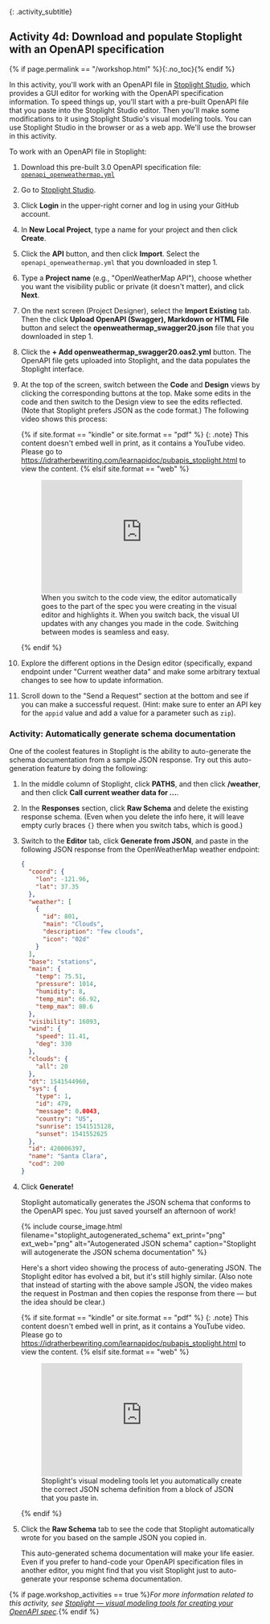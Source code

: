 {: .activity_subtitle}
##  <i class="fa fa-user-circle"></i> Activity 4d: Download and populate Stoplight with an OpenAPI specification
{% if page.permalink == "/workshop.html" %}{:.no_toc}{% endif %}

In this activity, you'll work with an OpenAPI file in [Stoplight Studio](https://stoplight.io/p/docs/gh/stoplightio/studio), which provides a GUI editor for working with the OpenAPI specification information. To speed things up, you'll start with a pre-built OpenAPI file that you paste into the Stoplight Studio editor. Then you'll make some modifications to it using Stoplight Studio's visual modeling tools. You can use Stoplight Studio in the browser or as a web app. We'll use the browser in this activity.

To work with an OpenAPI file in Stoplight:

1.  Download this pre-built 3.0 OpenAPI specification file: [`openapi_openweathermap.yml`](https://idratherbewriting.com/learnapidoc/docs/rest_api_specifications/openapi_openweathermap.yml)
2.  Go to [Stoplight Studio](https://stoplight.io/p/studio).
3.  Click **Login** in the upper-right corner and log in using your GitHub account.
4.  In **New Local Project**, type a name for your project and then click **Create**.
5.  Click the **API** button, and then click **Import**. Select the `openapi_openweathermap.yml` that you downloaded in step 1.



5.  Type a **Project name** (e.g., "OpenWeatherMap API"), choose whether you want the visibility public or private (it doesn't matter), and click **Next**.
6.  On the next screen (Project Designer), select the **Import Existing** tab. Then the click **Upload OpenAPI (Swagger), Markdown or HTML File** button and select the **openweathermap_swagger20.json** file that you downloaded in step 1.
7.  Click the **+ Add openweathermap_swagger20.oas2.yml** button. The OpenAPI file gets uploaded into Stoplight, and the data populates the Stoplight interface.
8.  At the top of the screen, switch between the **Code** and **Design** views by clicking the corresponding buttons at the top. Make some edits in the code and then switch to the Design view to see the edits reflected. (Note that Stoplight prefers JSON as the code format.) The following video shows this process:

    {% if site.format == "kindle" or site.format == "pdf" %}
    {: .note}
    This content doesn't embed well in print, as it contains a YouTube video. Please go to https://idratherbewriting.com/learnapidoc/pubapis_stoplight.html to view the content.
    {% elsif site.format == "web" %}

    <figure><div style="position:relative;height:0;padding-bottom:56.25%"><iframe src="https://www.youtube.com/embed/vqDJBa-haYs" width="560" height="340" frameborder="0" allow="autoplay; encrypted-media" style="position:absolute;width:100%;height:100%;left:0" allowfullscreen></iframe></div><figcaption>When you switch to the code view, the editor automatically goes to the part of the spec you were creating in the visual editor and highlights it. When you switch back, the visual UI updates with any changes you made in the code. Switching between modes is seamless and easy.</figcaption></figure>

    {% endif %}

9.  Explore the different options in the Design editor (specifically, expand endpoint under "Current weather data" and make some arbitrary textual changes to see how to update information.
10. Scroll down to the "Send a Request" section at the bottom and see if you can make a successful request. (Hint: make sure to enter an API key for the `appid` value and add a value for a parameter such as `zip`).

### <i class="fa fa-user-circle"></i> Activity: Automatically generate schema documentation

One of the coolest features in Stoplight is the ability to auto-generate the schema documentation from a sample JSON response. Try out this auto-generation feature by doing the following:

1.  In the middle column of Stoplight, click **PATHS**, and then click **/weather**, and then click **Call current weather data for ...**.
2.  In the **Responses** section, click **Raw Schema** and delete the existing response schema. (Even when you delete the info here, it will leave empty curly braces `{}` there when you switch tabs, which is good.)
3.  Switch to the **Editor** tab, click **Generate from JSON**, and paste in the following JSON response from the OpenWeatherMap weather endpoint:

    ```json
    {
      "coord": {
        "lon": -121.96,
        "lat": 37.35
      },
      "weather": [
        {
          "id": 801,
          "main": "Clouds",
          "description": "few clouds",
          "icon": "02d"
        }
      ],
      "base": "stations",
      "main": {
        "temp": 75.51,
        "pressure": 1014,
        "humidity": 8,
        "temp_min": 66.92,
        "temp_max": 80.6
      },
      "visibility": 16093,
      "wind": {
        "speed": 11.41,
        "deg": 330
      },
      "clouds": {
        "all": 20
      },
      "dt": 1541544960,
      "sys": {
        "type": 1,
        "id": 479,
        "message": 0.0043,
        "country": "US",
        "sunrise": 1541515128,
        "sunset": 1541552625
      },
      "id": 420006397,
      "name": "Santa Clara",
      "cod": 200
    }
    ```

6.  Click **Generate!**

    Stoplight automatically generates the JSON schema that conforms to the OpenAPI spec. You just saved yourself an afternoon of work!

    {% include course_image.html filename="stoplight_autogenerated_schema" ext_print="png" ext_web="png" alt="Autogenerated JSON schema" caption="Stoplight will autogenerate the JSON schema documentation" %}

    Here's a short video showing the process of auto-generating JSON. The Stoplight editor has evolved a bit, but it's still highly similar. (Also note that instead of starting with the above sample JSON, the video makes the request in Postman and then copies the response from there &mdash; but the idea should be clear.)

    {% if site.format == "kindle" or site.format == "pdf" %}
    {: .note}
    This content doesn't embed well in print, as it contains a YouTube video. Please go to https://idratherbewriting.com/learnapidoc/pubapis_stoplight.html to view the content.
    {% elsif site.format == "web" %}

    <figure><div style="position:relative;height:0;padding-bottom:56.25%"><iframe src="https://www.youtube.com/embed/0IOWY0Hj3Xc?ecver=2" width="560" height="340" frameborder="0" allow="autoplay; encrypted-media" style="position:absolute;width:100%;height:100%;left:0" allowfullscreen></iframe></div><figcaption>Stoplight's visual modeling tools let you automatically create the correct JSON schema definition from a block of JSON that you paste in.</figcaption></figure>

    {% endif %}

7.  Click the **Raw Schema** tab to see the code that Stoplight automatically wrote for you based on the sample JSON you copied in.

    This auto-generated schema documentation will make your life easier. Even if you prefer to hand-code your OpenAPI specification files in another editor, you might find that you visit Stoplight just to auto-generate your response schema documentation.

{% if page.workshop_activities == true %}*For more information related to this activity, see [Stoplight &mdash; visual modeling tools for creating your OpenAPI spec]({{site.rooturl}}pubapis_stoplight.html).*{% endif %}
